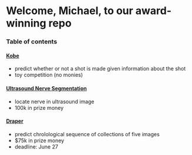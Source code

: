 # Welcome, Michael, to our award-winning repo #

### Table of contents ###
#### [Kobe](https://www.kaggle.com/c/ultrasound-nerve-segmentation) ####
* predict whether or not a shot is made given information about the shot
* toy competition (no monies)

#### [Ultrasound Nerve Segmentation](https://www.kaggle.com/c/ultrasound-nerve-segmentation) ####
* locate nerve in ultrasound image
* 100k in prize money

#### [Draper](https://www.kaggle.com/c/ultrasound-nerve-segmentation) ####
* predict chrolological sequence of collections of five images
* $75k in prize money
* deadline: June 27 
